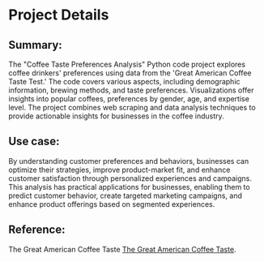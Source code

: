 # Project Details

## Summary:
The "Coffee Taste Preferences Analysis" Python code project explores coffee drinkers' preferences using data from the 'Great American Coffee Taste Test.' The code covers various aspects, including demographic information, brewing methods, and taste preferences. Visualizations offer insights into popular coffees, preferences by gender, age, and expertise level. The project combines web scraping and data analysis techniques to provide actionable insights for businesses in the coffee industry.

## Use case:
By understanding customer preferences and behaviors, businesses can optimize their strategies, improve product-market fit, and enhance customer satisfaction through personalized experiences and campaigns. This analysis has practical applications for businesses, enabling them to predict customer behavior, create targeted marketing campaigns, and enhance product offerings based on segmented experiences.

## Reference:
The Great American Coffee Taste
[The Great American Coffee Taste]([https://covid.cdc.gov/covid-data-tracker/#maps_percent-covid-deaths](https://cometeer.com/pages/the-great-american-coffee-taste-test)https://cometeer.com/pages/the-great-american-coffee-taste-test).
